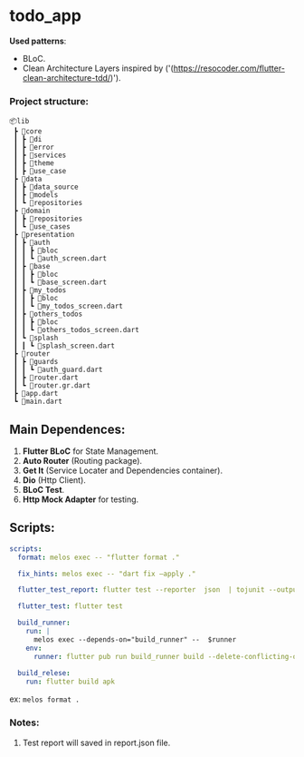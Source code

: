 # todo_app

**Used patterns**:

- BLoC.
- Clean Architecture Layers inspired by ('(https://resocoder.com/flutter-clean-architecture-tdd/)').


### Project structure:

```
📦lib
 ┣ 📂core
 ┃ ┣ 📂di
 ┃ ┣ 📂error
 ┃ ┣ 📂services
 ┃ ┣ 📂theme
 ┃ ┣ 📂use_case
 ┣ 📂data
 ┃ ┣ 📂data_source
 ┃ ┣ 📂models
 ┃ ┗ 📂repositories
 ┣ 📂domain
 ┃ ┣ 📂repositories
 ┃ ┗ 📂use_cases
 ┣ 📂presentation
 ┃ ┣ 📂auth
 ┃ ┃ ┣ 📂bloc
 ┃ ┃ ┗ 📜auth_screen.dart
 ┃ ┣ 📂base
 ┃ ┃ ┣ 📂bloc
 ┃ ┃ ┗ 📜base_screen.dart
 ┃ ┣ 📂my_todos
 ┃ ┃ ┣ 📂bloc
 ┃ ┃ ┗ 📜my_todos_screen.dart
 ┃ ┣ 📂others_todos
 ┃ ┃ ┣ 📂bloc
 ┃ ┃ ┗ 📜others_todos_screen.dart
 ┃ ┗ 📂splash
 ┃ ┃ ┗ 📜splash_screen.dart
 ┣ 📂router
 ┃ ┣ 📂guards
 ┃ ┃ ┗ 📜auth_guard.dart
 ┃ ┣ 📜router.dart
 ┃ ┗ 📜router.gr.dart
 ┣ 📜app.dart
 ┗ 📜main.dart
```



## Main Dependences:

1. **Flutter BLoC** for State Management.
2. **Auto Router** (Routing package).
3. **Get It** (Service Locater and Dependencies container).
4. **Dio** (Http Client).
5. **BLoC Test**.
6. **Http Mock Adapter** for testing.

## Scripts:

```yaml
scripts:
  format: melos exec -- "flutter format ."

  fix_hints: melos exec -- "dart fix —apply ."

  flutter_test_report: flutter test --reporter  json  | tojunit --output report.json

  flutter_test: flutter test

  build_runner:
    run: |
      melos exec --depends-on="build_runner" --  $runner
    env:
      runner: flutter pub run build_runner build --delete-conflicting-outputs
      
  build_relese:
    run: flutter build apk
```

ex: `melos format .`

### Notes:

1. Test report will saved in report.json file.


